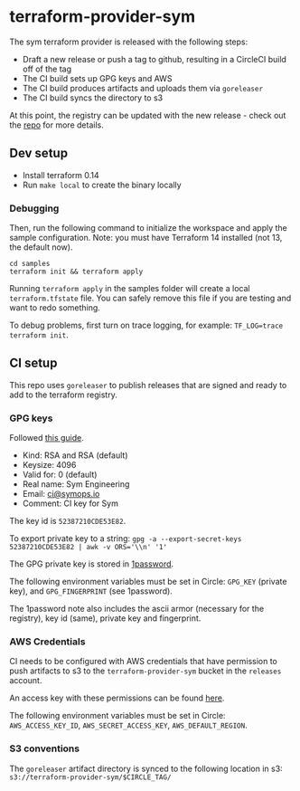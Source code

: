 # terraform-provider-sym

The sym terraform provider is released with the following steps:
* Draft a new release or push a tag to github, resulting in a CircleCI build off of the tag
* The CI build sets up GPG keys and AWS 
* The CI build produces artifacts and uploads them via `goreleaser`
* The CI build syncs the directory to s3

At this point, the registry can be updated with the new release - check out the [repo](https://github.com/symopsio/terraform-registry) 
for more details. 

## Dev setup

* Install terraform 0.14 
* Run `make local` to create the binary locally

### Debugging

Then, run the following command to initialize the workspace and apply the sample configuration. Note: you must have Terraform 14 installed (not 13, the default now).

```shell
cd samples
terraform init && terraform apply
```

Running `terraform apply` in the samples folder will create a local `terraform.tfstate` file. You can safely remove this file if you are testing and want to redo something.

To debug problems, first turn on trace logging, for example: `TF_LOG=trace terraform init`. 

## CI setup

This repo uses `goreleaser` to publish releases that are signed and ready to add to the terraform registry. 

### GPG keys

Followed [this guide](https://docs.github.com/en/free-pro-team@latest/github/authenticating-to-github/generating-a-new-gpg-key). 

* Kind: RSA and RSA (default)
* Keysize: 4096
* Valid for: 0 (default)
* Real name: Sym Engineering
* Email: ci@symops.io
* Comment: CI key for Sym

The key id is `52387210CDE53E82`.

To export private key to a string: 
`gpg -a --export-secret-keys 52387210CDE53E82 | awk -v ORS='\\n' '1'`

The GPG private key is stored in [1password](https://start.1password.com/open/i?a=2TO6ZEW3SJD4LNVVDNSFUVV4EM&v=u22rzchdnmtttx65w2diswg5hu&i=n4dfszockvgxziiiznj6ogxstm&h=team-sym.1password.com).  

The following environment variables must be set in Circle: `GPG_KEY` (private key), and `GPG_FINGERPRINT` (see 1password).

The 1password note also includes the ascii armor (necessary for the registry), key id (same), private key and fingerprint.

### AWS Credentials

CI needs to be configured with AWS credentials that have permission to push artifacts to s3 to the `terraform-provider-sym` 
bucket in the `releases` account. 

An access key with these permissions can be found [here](https://start.1password.com/open/i?a=2TO6ZEW3SJD4LNVVDNSFUVV4EM&v=mmb6xlaf5eafg4r5btb4cqdrbi&i=mfjbvwhc6ndzxdquedk525v5oy&h=team-sym.1password.com).

The following environment variables must be set in Circle: `AWS_ACCESS_KEY_ID`, `AWS_SECRET_ACCESS_KEY`, `AWS_DEFAULT_REGION`.

### S3 conventions

The `goreleaser` artifact directory is synced to the following location in s3: `s3://terraform-provider-sym/$CIRCLE_TAG/` 